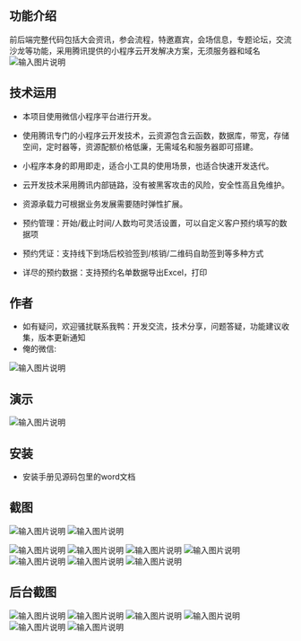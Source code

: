 ## 功能介绍 

前后端完整代码包括大会资讯，参会流程，特邀嘉宾，会场信息，专题论坛，交流沙龙等功能，采用腾讯提供的小程序云开发解决方案，无须服务器和域名
![输入图片说明](demo/%E5%BE%AE%E4%BF%A1%E5%9B%BE%E7%89%87_20220227184844.png)

## 技术运用
- 本项目使用微信小程序平台进行开发。
- 使用腾讯专门的小程序云开发技术，云资源包含云函数，数据库，带宽，存储空间，定时器等，资源配额价格低廉，无需域名和服务器即可搭建。
- 小程序本身的即用即走，适合小工具的使用场景，也适合快速开发迭代。
- 云开发技术采用腾讯内部链路，没有被黑客攻击的风险，安全性高且免维护。
- 资源承载力可根据业务发展需要随时弹性扩展。  

- 预约管理：开始/截止时间/人数均可灵活设置，可以自定义客户预约填写的数据项
- 预约凭证：支持线下到场后校验签到/核销/二维码自助签到等多种方式
- 详尽的预约数据：支持预约名单数据导出Excel，打印



## 作者
- 如有疑问，欢迎骚扰联系我鸭：开发交流，技术分享，问题答疑，功能建议收集，版本更新通知
- 俺的微信:

![输入图片说明](https://gitee.com/naive2021/smartcollege/raw/master/demo/author.jpg)



## 演示
 
![输入图片说明](demo/%E5%BE%AE%E4%BF%A1%E5%9B%BE%E7%89%87_20220227184844.png)



## 安装

- 安装手册见源码包里的word文档




## 截图
![输入图片说明](demo/%E9%A6%96%E9%A1%B5.png)
![输入图片说明](demo/%E6%B2%99%E9%BE%99.png)

![输入图片说明](demo/%E6%97%A5%E7%A8%8B.png)
![输入图片说明](demo/%E8%B5%84%E8%AE%AF.png)
![输入图片说明](demo/%E4%B8%93%E9%A2%98.png)
![输入图片说明](demo/%E6%97%A5%E7%A8%8B.png)
![输入图片说明](demo/%E8%B5%84%E8%AE%AF.png)
![输入图片说明](demo/liucheng.png)
![输入图片说明](demo/%E4%B8%AA%E4%BA%BA%E4%B8%AD%E5%BF%83.png)
 
## 后台截图
![输入图片说明](demo/%E5%90%8E%E5%8F%B0-%E7%AE%A1%E7%90%86.png)
![输入图片说明](demo/%E5%90%8E%E5%8F%B0%E5%90%8D%E5%8D%95.png)
![输入图片说明](demo/%E5%90%8E%E5%8F%B0-%E6%97%B6%E6%AE%B5.png)
![输入图片说明](demo/%E5%90%8E%E5%8F%B0%E6%97%B6%E9%97%B4%E8%AE%BE%E7%BD%AE.png)
 ![输入图片说明](demo/%E5%90%8E%E5%8F%B0%E9%A6%96%E9%A1%B5.png)
![输入图片说明](demo/%E5%90%8E%E5%8F%B0-%E6%B7%BB%E5%8A%A0.png)